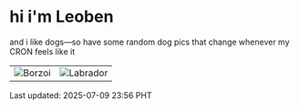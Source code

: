 # hi i'm Leoben

and i like dogs—so have some random dog pics that change whenever my CRON feels like it

|  |  |
|--------|----------|
| ![Borzoi](https://random-dog-vercel.vercel.app/api/random-borzoi?v=1752076562) | ![Labrador](https://random-dog-vercel.vercel.app/api/random-labrador?v=1752076562) |

Last updated: 2025-07-09 23:56 PHT
